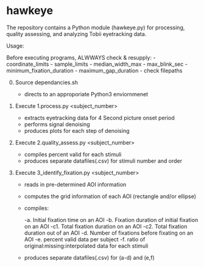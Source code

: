 # hawkeye

The repository contains a Python module (hawkeye.py) for processing, quality assessing, and analyzing Tobii eyetracking data. 

Usage: 

Before executing programs, ALWWAYS check & resupply:
	- coordinate_limits
	- sample_limits
	- median_width_max
	- max_blink_sec
	- minimum_fixation_duration
	- maximum_gap_duration
	- check filepaths 

0. Source dependancies.sh
	- directs to an approporiate Python3 enviornmenet 
	
1. Execute 1.process.py <subject_number>
	- extracts eyetracking data for 4 Second picture onset period
	- performs signal denoising 
	- produces plots for each step of denoising

2. Execute 2.quality_assess.py <subject_number>
	- compiles percent valid for each stimuli 
	- produces separate datafiles(.csv) for stimuli number and order

3. Execute 3_identify_fixation.py <subject_number>
	- reads in pre-determined AOI information
	- computes the grid information of each AOI (rectangle and/or ellipse)
	- compiles:
		
		-a. Initial fixation time on an AOI
		-b. Fixation duration of initial fixation on an AOI
		-c1. Total fixation duration on an AOI
		-c2. Total fixation duration out of an AOI
		-d. Number of fixations before fixating on an AOI
		-e. percent valid data per subject
		-f. ratio of original:missing:interpolated data for each stimuli
	- produces separate datafiles(.csv) for (a-d) and (e,f)



	
